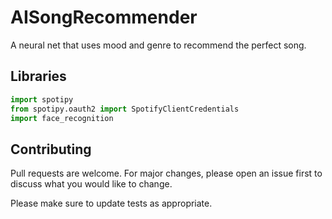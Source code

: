 # AISongRecommender
A neural net that uses mood and genre to recommend the perfect song.

## Libraries

```python
import spotipy
from spotipy.oauth2 import SpotifyClientCredentials
import face_recognition

```

## Contributing
Pull requests are welcome. For major changes, please open an issue first to discuss what you would like to change.

Please make sure to update tests as appropriate.


